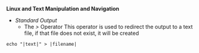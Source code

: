 **Linux and Text Manipulation and Navigation**

- *Standard Output*
  - The *>* Operator
    This operator is used to redirect the output to a text file, if that file does not exist, it will be created
```
echo "|text|" > |filename|
```
